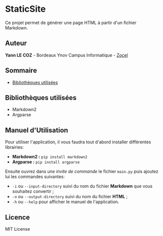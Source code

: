# StaticSite
Ce projet permet de générer une page HTML à partir d'un fichier Markdown.

## Auteur
**Yann LE COZ** - Bordeaux Ynov Campus Informatique - [Zocel](https://github.com/Zocel)

## Sommaire
* [Bibliothèques utilisées](#bibliothèques-utilisées)

## Bibliothèques utilisées
* Markdown2
* Argparse

## Manuel d'Utilisation
Pour utiliser l'application, il vous faudra tout d'abord installer différentes librairies:
* **Markdown2 :** `pip install markdown2`
* **Argparse :** `pip install argparse`

Ensuite ouvrez dans *une invite de commande* le fichier `main.py` puis ajoutez lui les commandes suivantes:
* `-i` ou `--input-directory` suivi du nom du fichier **Markdown** que vous souhaitez convertir ;
* `-o` ou `--output-directory` suivi du nom du fichier **HTML** ;
* `-h` ou `--help` pour afficher le manuel de l'application.

## Licence
MIT License
